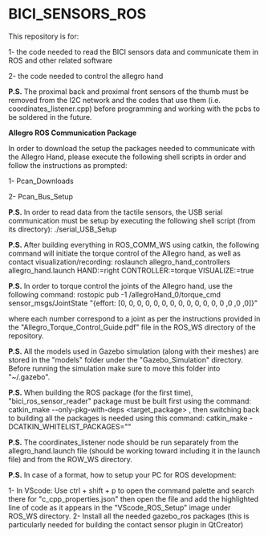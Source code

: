 # BICI_SENSORS_ROS
This repository is for: 

1- the code needed to read the BICI sensors data and communicate them in ROS and other related software

2- the code needed to control the allegro hand

**P.S.** The proximal back and proximal front sensors of the thumb must be removed from the I2C network and the codes that use them (i.e. coordinates_listener.cpp) before programming and working with the pcbs to be soldered in the future.

**Allegro ROS Communication Package**

In order to download the setup the packages needed to communicate with the Allegro Hand, please execute the following shell scripts in order and follow the instructions as prompted:

1- Pcan_Downloads

2- Pcan_Bus_Setup

**P.S.** In order to read data from the tactile sensors, the USB serial communication must be setup by executing the following shell script (from its directory): ./serial_USB_Setup

**P.S.** After building everything in ROS_COMM_WS using catkin, the following command will initiate the torque control of the Allegro hand, as well as contact visualization/recording: roslaunch allegro_hand_controllers allegro_hand.launch HAND:=right CONTROLLER:=torque VISUALIZE:=true

**P.S.** In order to torque control the joints of the Allegro hand, use the following command: rostopic pub -1 /allegroHand_0/torque_cmd sensor_msgs/JointState "{effort: [0, 0, 0, 0, 0, 0, 0, 0, 0, 0, 0, 0, 0 ,0 ,0 ,0]}"

where each number correspond to a joint as per the instructions provided in the "Allegro_Torque_Control_Guide.pdf" file in the ROS_WS directory of the repository.

**P.S.** All the models used in Gazebo simulation (along with their meshes) are stored in the "models" folder under the "Gazebo_Simulation" directory. Before running the simulation make sure to move this folder into "~/.gazebo".

**P.S.** When building the ROS package (for the first time), "bici_ros_sensor_reader" package must be built first using the command: catkin_make --only-pkg-with-deps <target_package> , then switching back to building all the packages is needed using this command: catkin_make -DCATKIN_WHITELIST_PACKAGES=""

**P.S.** The coordinates_listener node should be run separately from the allegro_hand.launch file (should be working toward including it in the launch file) and from the ROW_WS directory.

**P.S.** In case of a format, how to setup your PC for ROS development:

1- In VScode: Use ctrl + shift + p to open the command palette and search there for "c_cpp_properties.json" then open the file and add the highlighted line of code as it appears in the "VScode_ROS_Setup" image under ROS_WS directory.
2- Install all the needed gazebo_ros packages (this is particularly needed for building the contact sensor plugin in QtCreator)
